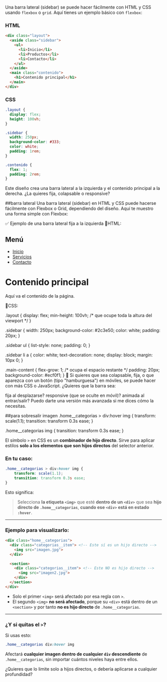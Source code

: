 Una barra lateral (sidebar) se puede hacer fácilmente con HTML y CSS usando `flexbox` o `grid`. Aquí tienes un ejemplo básico con `flexbox`:

### HTML

```html
<div class="layout">
  <aside class="sidebar">
    <ul>
      <li>Inicio</li>
      <li>Productos</li>
      <li>Contacto</li>
    </ul>
  </aside>
  <main class="contenido">
    <h1>Contenido principal</h1>
  </main>
</div>
```

### CSS

```css
.layout {
  display: flex;
  height: 100vh;
}

.sidebar {
  width: 250px;
  background-color: #333;
  color: white;
  padding: 1rem;
}

.contenido {
  flex: 1;
  padding: 2rem;
}
```

Este diseño crea una barra lateral a la izquierda y el contenido principal a la derecha. ¿La quieres fija, colapsable o responsive?


##barra lateral
Una barra lateral (sidebar) en HTML y CSS puede hacerse fácilmente con Flexbox o Grid, dependiendo del diseño. Aquí te muestro una forma simple con Flexbox:

✅ Ejemplo de una barra lateral fija a la izquierda
🔹HTML:

<div class="layout">
  <aside class="sidebar">
    <h2>Menú</h2>
    <ul>
      <li><a href="#">Inicio</a></li>
      <li><a href="#">Servicios</a></li>
      <li><a href="#">Contacto</a></li>
    </ul>
  </aside>

  <main class="main-content">
    <h1>Contenido principal</h1>
    <p>Aquí va el contenido de la página.</p>
  </main>
</div>
🔹CSS:

.layout {
  display: flex;
  min-height: 100vh; /* que ocupe toda la altura del viewport */
}

.sidebar {
  width: 250px;
  background-color: #2c3e50;
  color: white;
  padding: 20px;
}

.sidebar ul {
  list-style: none;
  padding: 0;
}

.sidebar li a {
  color: white;
  text-decoration: none;
  display: block;
  margin: 10px 0;
}

.main-content {
  flex-grow: 1; /* ocupa el espacio restante */
  padding: 20px;
  background-color: #ecf0f1;
}
🔁 Si quieres que sea colapsable, fija, o que aparezca con un botón (tipo "hamburguesa") en móviles, se puede hacer con más CSS o JavaScript.
¿Quieres que la barra sea:

fija al desplazarse?
responsive (que se oculte en móvil)?
animada al entrar/salir?
Puedo darte una versión más avanzada si me dices cómo la necesitas.


##para sobresalir imagen
.home__categorias > div:hover img {
    transform: scale(1.1);
    transition: transform 0.3s ease;
}

.home__categorias img {
    transition: transform 0.3s ease;
}



El símbolo `>` en CSS es un **combinador de hijo directo**. Sirve para aplicar estilos **solo a los elementos que son hijos directos** del selector anterior.

### En tu caso:

```css
.home__categorias > div:hover img {
    transform: scale(1.1);
    transition: transform 0.3s ease;
}
```

Esto significa:

> Selecciona **la etiqueta `<img>`** que esté **dentro de un `<div>`** que sea **hijo directo de `.home__categorias`**, **cuando ese `<div>` está en estado `:hover`**.

---

### Ejemplo para visualizarlo:

```html
<div class="home__categorias">
  <div class="categorias__item"> <!-- Este sí es un hijo directo -->
    <img src="imagen.jpg">
  </div>
  
  <section>
    <div class="categorias__item"> <!-- Este NO es hijo directo -->
      <img src="imagen2.jpg">
    </div>
  </section>
</div>
```

* Solo el primer `<img>` será afectado por esa regla con `>`.
* El segundo `<img>` **no será afectado**, porque su `<div>` está dentro de un `<section>` y por tanto **no es hijo directo** de `.home__categorias`.

---

### ¿Y si quitas el `>`?

Si usas esto:

```css
.home__categorias div:hover img
```

Afectará **cualquier imagen dentro de cualquier `div` descendiente** de `.home__categorias`, sin importar cuántos niveles haya entre ellos.

¿Quieres que lo limite solo a hijos directos, o debería aplicarse a cualquier profundidad?
